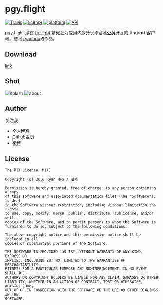 # pgy.flight

[![Travis](https://travis-ci.org/maoruibin/pgy.flight.svg?branch=master)](https://travis-ci.org/maoruibin/pgy.flight)
[![license](https://img.shields.io/badge/license-MIT-blue.svg)](https://github.com/maoruibin/pgy.flight#license)
[![platform](https://img.shields.io/badge/platform-Android-yellow.svg)](https://www.android.com)
[![API](https://img.shields.io/badge/API-16%2B-brightgreen.svg?style=flat)](https://android-arsenal.com/api?level=16)

pgy.flight 是在 [fir.flight](https://github.com/ryanhoo/fir.flight) 基础上为应用内测分发平台[蒲公英](https://www.pgyer.com/)开发的 Android 客户端。感谢 [ryanhoo](https://github.com/ryanhoo)的作品。 

## Download 

[link](https://fir.im/fwl4)

## Shot

![splash](http://7xr9gx.com1.z0.glb.clouddn.com/1%E7%9A%84%E5%89%AF%E6%9C%AC.jpg)
![about](http://7xr9gx.com1.z0.glb.clouddn.com/2%E7%9A%84%E5%89%AF%E6%9C%AC.jpg)

## Author
关注我

* [个人博客](http://gudong.name)
* [Github主页](https://github.com/maoruibin)
* [微博](http://weibo.com/maoruibin)

## License

```
The MIT License (MIT)

Copyright (c) 2016 Ryan Hoo / 咕咚

Permission is hereby granted, free of charge, to any person obtaining a copy
of this software and associated documentation files (the "Software"), to deal
in the Software without restriction, including without limitation the rights
to use, copy, modify, merge, publish, distribute, sublicense, and/or sell
copies of the Software, and to permit persons to whom the Software is
furnished to do so, subject to the following conditions:

The above copyright notice and this permission notice shall be included in all
copies or substantial portions of the Software.

THE SOFTWARE IS PROVIDED "AS IS", WITHOUT WARRANTY OF ANY KIND, EXPRESS OR
IMPLIED, INCLUDING BUT NOT LIMITED TO THE WARRANTIES OF MERCHANTABILITY,
FITNESS FOR A PARTICULAR PURPOSE AND NONINFRINGEMENT. IN NO EVENT SHALL THE
AUTHORS OR COPYRIGHT HOLDERS BE LIABLE FOR ANY CLAIM, DAMAGES OR OTHER
LIABILITY, WHETHER IN AN ACTION OF CONTRACT, TORT OR OTHERWISE, ARISING FROM,
OUT OF OR IN CONNECTION WITH THE SOFTWARE OR THE USE OR OTHER DEALINGS IN THE
SOFTWARE.
```
